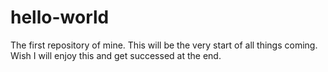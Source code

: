 # hello-world
The first repository of mine.
This will be the very start of all things coming.
Wish I will enjoy this and get successed at the end.
